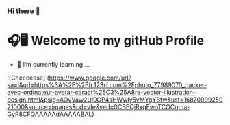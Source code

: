 ### Hi there 👋
# 🎧🖥 Welcome to my gitHub Profile 
- 🌱 I’m currently learning ...

![Cheeeeese]
(https://www.google.com/url?sa=i&url=https%3A%2F%2Ffr.123rf.com%2Fphoto_77989070_hacker-avec-ordinateur-avatar-caract%25C3%25A8re-vector-illustration-design.html&psig=AOvVaw2Ul0OP4sHWwIy5vMYgYBfw&ust=1687009925021000&source=images&cd=vfe&ved=0CBEQjRxqFwoTCOCgma-GyP8CFQAAAAAdAAAAABAL)

<!--
**miranaadr/miranaadr** is a ✨ _special_ ✨ repository because its `README.md` (this file) appears on your GitHub profile.

Here are some ideas to get you started:

- 🔭 I’m currently working on ...
- 🌱 I’m currently learning ...
- 👯 I’m looking to collaborate on ...
- 🤔 I’m looking for help with ...
- 💬 Ask me about ...
- 📫 How to reach me: ...
- 😄 Pronouns: ...
- ⚡ Fun fact: ...
-->

